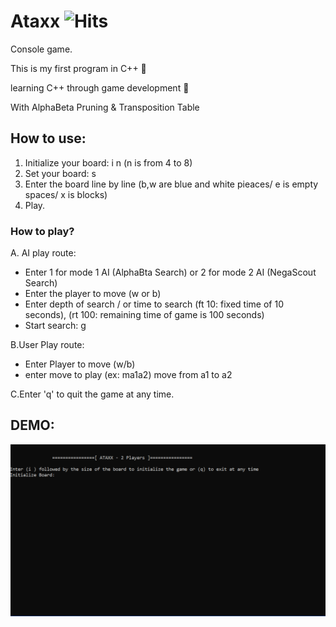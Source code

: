 # Ataxx ![Hits](https://hitcounter.pythonanywhere.com/count/tag.svg?url=https%3A%2F%2Fgithub.com%2FAmna-A%2FAtaxx-with-AlphaBeta)
Console game.

This is my first program in C++ :hugs:

learning C++ through game development :woman_dancing:

With AlphaBeta Pruning & Transposition Table

## How to use:

1. Initialize your board: i n (n is from 4 to 8)
2. Set your board: s
3. Enter the board line by line (b,w are blue and white pieaces/ e is empty spaces/ x is blocks)
4. Play.

### How to play?

A. AI play route:
  - Enter 1 for mode 1 AI (AlphaBta Search) or 2 for mode 2 AI (NegaScout Search)
  - Enter the player to move (w or b)
  - Enter depth of search / or time to search (ft 10: fixed time of 10 seconds), (rt 100: remaining time of game is 100 seconds)
  - Start search: g
  
B.User Play route:
  - Enter Player to move (w/b)
  - enter move to play (ex: ma1a2) move from a1 to a2
  
C.Enter 'q' to quit the game at any time.

## DEMO:

![Ataxx Demo](Demo/Ataxx.gif)




